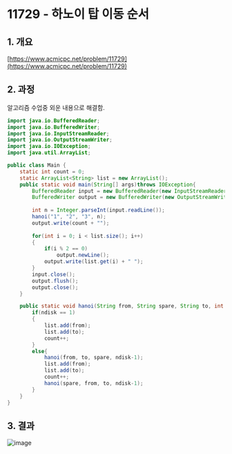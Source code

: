 # 11729 - 하노이 탑 이동 순서

## 1. 개요

[https://www.acmicpc.net/problem/11729](https://www.acmicpc.net/problem/11729)

## 2. 과정

알고리즘 수업중 외운 내용으로 해결함.

```java
import java.io.BufferedReader;
import java.io.BufferedWriter;
import java.io.InputStreamReader;
import java.io.OutputStreamWriter;
import java.io.IOException;
import java.util.ArrayList;

public class Main {
    static int count = 0;
    static ArrayList<String> list = new ArrayList();
    public static void main(String[] args)throws IOException{
        BufferedReader input = new BufferedReader(new InputStreamReader(System.in));
        BufferedWriter output = new BufferedWriter(new OutputStreamWriter(System.out));
        
        int n = Integer.parseInt(input.readLine());
        hanoi("1", "2", "3", n);
        output.write(count + "");
        
        for(int i = 0; i < list.size(); i++)
        {
            if(i % 2 == 0)
                output.newLine();
            output.write(list.get(i) + " ");
        }
        input.close();
        output.flush();
        output.close(); 
    }

    public static void hanoi(String from, String spare, String to, int ndisk){
        if(ndisk == 1)
        {
            list.add(from);
            list.add(to);
            count++;
        }
        else{
            hanoi(from, to, spare, ndisk-1);
            list.add(from);
            list.add(to);
            count++;
            hanoi(spare, from, to, ndisk-1);
        }
    }
}
```

## 3. 결과
![image](https://user-images.githubusercontent.com/32921283/100433607-a55adb00-30de-11eb-9036-022dd1577aa6.png)